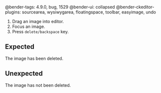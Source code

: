 @bender-tags: 4.9.0, bug, 1529
@bender-ui: collapsed
@bender-ckeditor-plugins: sourcearea, wysiwygarea, floatingspace, toolbar, easyimage, undo

1. Drag an image into editor.
2. Focus an image.
3. Press `delete/backspace` key.

## Expected

The image has been deleted.

## Unexpected

The image has not been deleted.
